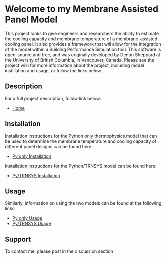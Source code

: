 # Welcome to my Membrane Assisted Panel Model

This project looks to give engineers and researchers the ability to estimate the cooling capacity and membrane temperature of a membrane-assisted cooling panel. It also provides a framework that will allow for the integration of the model within a Building Performance Simulation tool. This software is open-source and free, and was originally developed by Denon Sheppard at the University of British Columbia, in Vancouver, Canada. Please see the project wiki for more information about the project, including model instillation and usage, or follow the links below. 

## Description

For a full project description, follow  link below:

* [Home](https://github.com/BDRG-Radiant-Panel-Model/Membrane-Assisted-Panel-Model/wiki)


## Installation

Installation instructions for the Python only thermophysics model that can be used to determine the membrane temperature and cooling capacity of different panel designs can be found here:

* [Py only Installation](https://github.com/BDRG-Radiant-Panel-Model/Membrane-Assisted-Panel-Model/wiki/%22Base-Model%22-Installation)

Installation instructions for the Python/TRNSYS model can be found here:

* [Py/TRNSYS Installation](https://github.com/BDRG-Radiant-Panel-Model/Membrane-Assisted-Panel-Model/wiki/%22BPS-Model%22-Installation)

## Usage

Similarly, information on using the two models can be found at the following links:

* [Py only Usage](https://github.com/BDRG-Radiant-Panel-Model/Membrane-Assisted-Panel-Model/wiki/%22Base-Model%22-Usage)
* [Py/TRNSYS Usage](https://github.com/BDRG-Radiant-Panel-Model/Membrane-Assisted-Panel-Model/wiki/%22BPS-Model%22-Usage)

## Support

To contact me, please post in the discussion section

